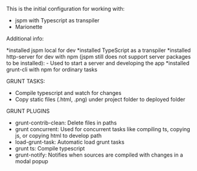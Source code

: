 This is the initial configuration for working with:

- jspm with Typescript as transpiler
- Marionette


Additional info:

*installed jspm local for dev
*installed TypeScript as a transpiler
*installed http-server for dev with npm (jspm still does not support server packages to be installed):
    - Used to start a server and developing the app
*installed grunt-cli with npm for ordinary tasks

GRUNT TASKS:

- Compile typescript and watch for changes
- Copy static files (.html, .png) under project folder to deployed folder

GRUNT PLUGINS

- grunt-contrib-clean: Delete files in paths
- grunt concurrent: Used for concurrent tasks like compiling ts, copying js, or copying html to develop path
- load-grunt-task: Automatic load grunt tasks
- grunt ts: Compile typescript
- grunt-notify: Notifies when sources are compiled with changes in a modal popup
